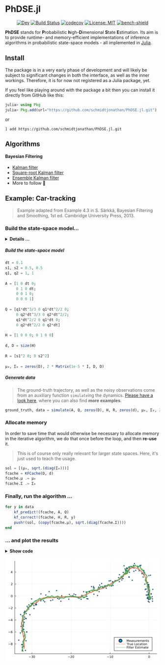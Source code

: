 # PhDSE.jl

<div align="center">

<!-- [![Stable](https://img.shields.io/badge/docs-stable-blue.svg)](https://schmidtjonathan.github.io/PhDSE.jl/stable/) -->
[![Dev](https://img.shields.io/badge/docs-dev-blue.svg)](https://schmidtjonathan.github.io/PhDSE.jl/dev/)
[![Build Status](https://github.com/schmidtjonathan/PhDSE.jl/actions/workflows/CI.yml/badge.svg?branch=main)](https://github.com/schmidtjonathan/PhDSE.jl/actions/workflows/CI.yml?query=branch%3Amain)
[![codecov](https://codecov.io/gh/schmidtjonathan/PhDSE.jl/branch/main/graph/badge.svg?token=IIGAI706O1)](https://codecov.io/gh/schmidtjonathan/PhDSE.jl)
[![License: MIT](https://img.shields.io/badge/License-MIT-success.svg)](https://opensource.org/licenses/MIT)
[![bench-shield](https://img.shields.io/badge/view-benchmarks-blueviolet)](./benchmarks/README.md)

</div>

**PhDSE** stands for **P**robabilistic **h**igh-**D**imensional **S**tate **E**stimation. Its aim is to provide runtime- and memory-efficient implementations of inference algorithms in probabilistic state-space models - all implemented in [Julia](https://julialang.org).

## Install

The package is in a very early phase of development and will likely be subject to significant changes in both the interface, as well as the inner workings.
Therefore, it is for now not registered as a Julia package, yet.

If you feel like playing around with the package a bit then you can install it directly from GitHub like this:

```julia
julia> using Pkg
julia> Pkg.add(url="https://github.com/schmidtjonathan/PhDSE.jl.git")
```

or

```julia-repl
] add https://github.com/schmidtjonathan/PhDSE.jl.git
```

## Algorithms

#### Bayesian Filtering
* [Kalman filter](https://schmidtjonathan.github.io/PhDSE.jl/dev/examples/kalman_filter/)
* [Square-root Kalman filter](https://schmidtjonathan.github.io/PhDSE.jl/dev/examples/sqrt_kalman_filter/)
* [Ensemble Kalman filter](https://schmidtjonathan.github.io/PhDSE.jl/dev/examples/ensemble_kalman_filter/)
* More to follow :raised_hands:



## Example: Car-tracking

> Example adapted from Example 4.3 in
> S. Särkkä, Bayesian Filtering and Smoothing, 1st ed. Cambridge University Press, 2013.
### Build the state-space model...

<details>
<summary><b>Details ...</b></summary>

##### We define:
* The **dynamics** tracking position and velocities, each in x- & y-position.
* The **observation model** measures the position of the vehicle in x- & y-dimension
* The posterior is computed using a Kalman filter.

</details>

##### Build the state-space model

```julia
dt = 0.1
s1, s2 = 0.5, 0.5
q1, q2 = 1, 1

A = [1 0 dt 0;
     0 1 0 dt;
     0 0 1 0;
     0 0 0 1]

Q = [q1*dt^3/3 0 q1*dt^2/2 0;
     0 q2*dt^3/3 0 q2*dt^2/2;
     q1*dt^2/2 0 q1*dt 0;
     0 q2*dt^2/2 0 q2*dt]

H = [1 0 0 0; 0 1 0 0]

d, D = size(H)

R = [s1^2 0; 0 s2^2]

μ₀, Σ₀ = zeros(D), 2 * Matrix(1e-5 * I, D, D)
```

##### Generate data

> The ground-truth trajectory, as well as the noisy observations come from an auxiliary function `simulate`ing the dynamics. [Please have a look here](https://schmidtjonathan.github.io/PhDSE.jl/dev/examples/kalman_filter/), where you can also find **more examples**.

```julia
ground_truth, data = simulate(A, Q, zeros(D), H, R, zeros(d), μ₀, Σ₀, 200, rng=MersenneTwister(3))
```

### Allocate memory
In order to save time that would otherwise be necessary to allocate memory in the iterative algorithm, we do that once before the loop, and then **re-use** it.

> This is of course only really relevant for larger state spaces. Here, it's just used to teach the usage.

```julia
sol = [(μ₀, sqrt.(diag(Σ₀)))]
fcache = KFCache(D, d)
fcache.μ .= μ₀
fcache.Σ .= Σ₀
```

### Finally, run the algorithm ...

```julia
for y in data
    kf_predict!(fcache, A, Q)
    kf_correct!(fcache, H, R, y)
    push!(sol, (copy(fcache.μ), sqrt.(diag(fcache.Σ))))
end
```

### ... and plot the results

<details>
<summary><b>Show code</b></summary>

```julia
scatter([y[1] for y in data], [y[2] for y in data], label="Measurements", markersize=2)
plot!([y[1] for y in ground_truth], [y[2] for y in ground_truth], label="True Location", linewidth=4, alpha=0.8)
plot!(
    [y[1] for (y, s) in sol], [y[2] for (y, s) in sol],
    label="Filter Estimate",
    linewidth=4,
    alpha=0.8,
    legend=:bottomright,
)
```

</details>


![](https://github.com/schmidtjonathan/PhDSE.jl/blob/gh-pages/dev/examples/kalman_filter_example.svg)
